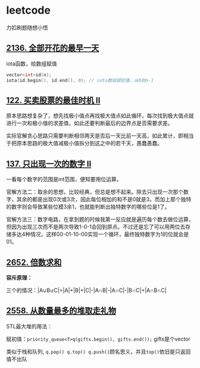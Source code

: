 # leetcode
力扣刷题随想小悟

## [2136. 全部开花的最早一天](https://leetcode.cn/problems/earliest-possible-day-of-full-bloom/)

iota函数，给数组赋值
```C++
vector<int>id(n);
iota(id.begin(), id.end(), 0); // iota数组赋初值，从0到n-1
```

## [122. 买卖股票的最佳时机 II](https://leetcode.cn/problems/best-time-to-buy-and-sell-stock-ii/)

原本思路想复杂了，想先找极小值点再找极大值点如此循环，每次找到极大值点就进行一次和极小值的求差值，如此还要判断最后的边界点是否需要求差。

实际官解贪心思路只需要判断相邻两天是否后一天比前一天高，如此累计，即相当于把原本思路的极大值减极小值拆分到这之中的若干天，愚蠢愚蠢。

## [137. 只出现一次的数字 II](https://leetcode.cn/problems/single-number-ii/)

一看每个数字的范围是int范围，便知要用位运算。

官解方法二：取余的思想，比较经典，但总是想不起来。除去只出现一次那个数字，其余的都是出现0次或3次，因此每位相加的和不是0就是3。而加上那个独特的数字则会导致某些位模3余1，也就能判断出独特数字的哪些位是1了。

官解方法三：数字电路，在拿到题的时候我第一反应就是遍历每个数去做位运算，但因为出现三次而不是两次导致1-0-1会回到原点。不过还是忘了可以用两位去存储多达4种情况，这样00-01-10-00实现一个循环，最终独特数字为1的位就会是01。

## [2652. 倍数求和](https://leetcode.cn/problems/sum-multiples/)

**容斥原理：**

三个的情况：|A∪B∪C|=|A|+|B|+|C|-|A∩B|-|A∩C|-|B∩C|+|A∩B∩C|

## [2558. 从数量最多的堆取走礼物](https://leetcode.cn/problems/take-gifts-from-the-richest-pile/)

STL最大堆的用法：

赋初值：```priority_queue<T>q(gifts.begin(), gifts.end());``` gifts是个vector<int>

类似于栈和队列,
```q.pop() q.top() q.push()```顾名思义，并且```top()```依旧是只返回值不出队